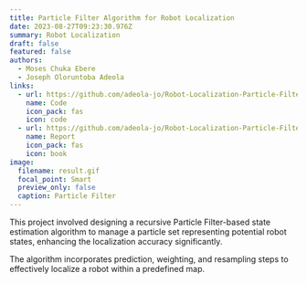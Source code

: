 ```yaml
---
title: Particle Filter Algorithm for Robot Localization
date: 2023-08-27T09:23:30.976Z
summary: R﻿obot Localization
draft: false
featured: false
authors:
  - Moses Chuka Ebere
  - Joseph Oloruntoba Adeola
links:
  - url: https://github.com/adeola-jo/Robot-Localization-Particle-Filter
    name: Code
    icon_pack: fas
    icon: code
  - url: https://github.com/adeola-jo/Robot-Localization-Particle-Filter/blob/main/report.pdf
    name: Report
    icon_pack: fas
    icon: book
image:
  filename: result.gif
  focal_point: Smart
  preview_only: false
  caption: Particle Filter
---
```

This project involved designing a recursive Particle Filter-based state estimation algorithm to manage a particle set representing potential robot states, enhancing the localization accuracy significantly. 

T﻿he algorithm incorporates prediction, weighting, and resampling steps to effectively localize a robot within a predefined map.